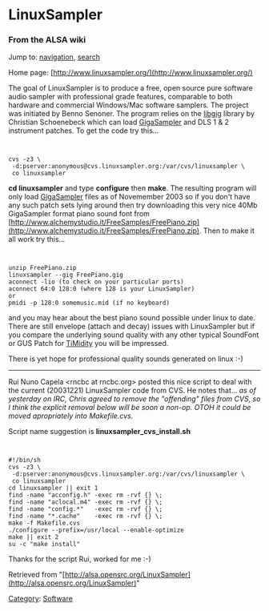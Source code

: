 LinuxSampler
============

### From the ALSA wiki

Jump to: [navigation](#mw-head), [search](#p-search)

Home page: [http://www.linuxsampler.org/](http://www.linuxsampler.org/)

The goal of LinuxSampler is to produce a free, open source pure software
audio sampler with professional grade features, comparable to both
hardware and commercial Windows/Mac software samplers. The project was
initiated by Benno Senoner. The program relies on the
[libgig](http://stud.fh-heilbronn.de/~cschoene/projects/libgig/) library
by Christian Schoenebeck which can load
[GigaSampler](/GigaSampler "GigaSampler") and DLS 1 & 2 instrument
patches. To get the code try this...

` `

    cvs -z3 \
     -d:pserver:anonymous@cvs.linuxsampler.org:/var/cvs/linuxsampler \
     co linuxsampler

**cd linuxsampler** and type **configure** then **make**. The resulting
program will only load [GigaSampler](/GigaSampler "GigaSampler") files
as of Novemember 2003 so if you don't have any such patch sets lying
around then try downloading this very nice 40Mb GigaSampler format piano
sound font from
[http://www.alchemystudio.it/FreeSamples/FreePiano.zip](http://www.alchemystudio.it/FreeSamples/FreePiano.zip).
Then to make it all work try this...

` `

    unzip FreePiano.zip
    linuxsampler --gig FreePiano.gig
    aconnect -lio (to check on your particular ports)
    aconnect 64:0 128:0 (where 128 is your LinuxSampler)
    or 
    pmidi -p 128:0 somemusic.mid (if no keyboard)

and you may hear about the best piano sound possible under linux to
date. There are still envelope (attach and decay) issues with
LinuxSampler but if you compare the underlying sound quality with any
other typical SoundFont or GUS Patch for
[TiMidity](/TiMidity "TiMidity") you will be impressed.

There is yet hope for professional quality sounds generated on linux :-)

* * * * *

Rui Nuno Capela \<rncbc at rncbc.org\> posted this nice script to deal
with the current (20031221) LinuxSampler code from CVS. He notes that...
*as of yesterday on IRC, Chris agreed to remove the "offending" files
from CVS, so I think the explicit removal below will be soon a non-op.
OTOH it could be moved apropriately into Makefile.cvs.*

Script name suggestion is **linuxsampler\_cvs\_install.sh**

` `

    #!/bin/sh
    cvs -z3 \
     -d:pserver:anonymous@cvs.linuxsampler.org:/var/cvs/linuxsampler \
     co linuxsampler
    cd linuxsampler || exit 1
    find -name "acconfig.h" -exec rm -rvf {} \;
    find -name "aclocal.m4" -exec rm -rvf {} \;
    find -name "config.*"   -exec rm -rvf {} \;
    find -name "*.cache"    -exec rm -rvf {} \;
    make -f Makefile.cvs
    ./configure --prefix=/usr/local --enable-optimize
    make || exit 2
    su -c "make install"

Thanks for the script Rui, worked for me :-)

Retrieved from
"[http://alsa.opensrc.org/LinuxSampler](http://alsa.opensrc.org/LinuxSampler)"

[Category](/Special:Categories "Special:Categories"):
[Software](/Category:Software "Category:Software")

